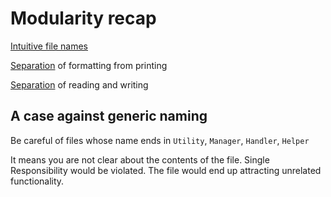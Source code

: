 # Modularity recap

[Intuitive file names](https://github.com/code-craft-us-1/well-named-in-cpp-srirenukachaluvadi/pull/1/files)

[Separation](https://github.com/code-craft-us-1/well-named-in-cpp-jayydev/pull/1/files) of formatting from printing

[Separation](https://github.com/code-craft-us-1/well-named-in-cpp-nageshwariK/pull/1/files) of reading and writing

## A case against generic naming

Be careful of files whose name ends in `Utility`, `Manager`, `Handler`, `Helper`

It means you are not clear about the contents of the file.
Single Responsibility would be violated. The file would end up attracting unrelated functionality.
